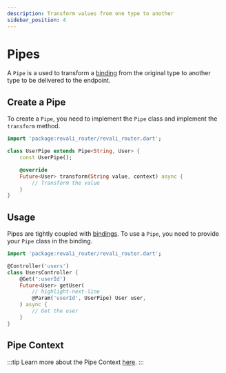 ```yaml
---
description: Transform values from one type to another
sidebar_position: 4
---
```


# Pipes

A `Pipe` is a used to transform a [binding] from the original type to another type to be delivered to the endpoint.

## Create a Pipe

To create a `Pipe`, you need to implement the `Pipe` class and implement the `transform` method.

```dart title="lib/pipes/my_pipe.dart"
import 'package:revali_router/revali_router.dart';

class UserPipe extends Pipe<String, User> {
    const UserPipe();

    @override
    Future<User> transform(String value, context) async {
        // Transform the value
    }
}
```

## Usage

Pipes are tightly coupled with [bindings][binding-pipe-transform]. To use a `Pipe`, you need to provide your `Pipe` class in the binding.

```dart title="routes/controllers/my_controllers.dart"
import 'package:revali_router/revali_router.dart';

@Controller('users')
class UsersController {
    @Get(':userId')
    Future<User> getUser(
        // highlight-next-line
        @Param('userId', UserPipe) User user,
    ) async {
        // Get the user
    }
}
```

## Pipe Context

:::tip
Learn more about the Pipe Context [here][pipe-context].
:::

[binding]: ./binding.md
[pipe-context]: ../context/pipe.md
[binding-pipe-transform]: ./binding.md#pipe-transform
